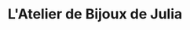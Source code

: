 ---
title: "L'Atelier de Bijoux de Julia"
url: /orleans/latelier-de-bijoux-de-julia/
shop: bijoux
---